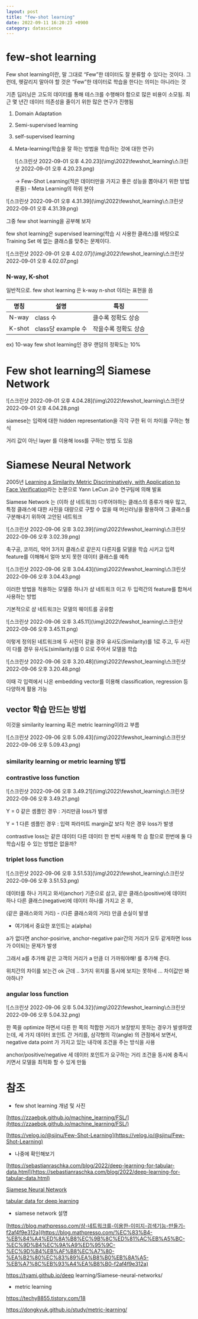 ```yaml
---
layout: post
title: "few-shot learning"
date: 2022-09-11 16:20:23 +0900
category: datascience
---
```


# few-shot learning

Few shot learning이란, 말 그대로 “Few”한 데이터도 잘 분류할 수 있다는 것이다. 그런데, 헷갈리지 말아야 할 것은 “Few”한 데이터로 학습을 한다는 의미는 아니라는 것

기존 딥러닝은 고도의 데이터를 통해 테스크를 수행해야 함으로 많은 비용이 소모됨. 최근 몇 년간 데이터 의존성을 줄이기 위한 많은 연구가 진행됨

1. Domain Adaptation

2. Semi-supervised learning

3. self-supervised learning

4. Meta-learning(학습을 잘 하는 방법을 학습하는 것에 대한 연구)

   ![스크린샷 2022-09-01 오후 4.20.23](\img\2022\fewshot_learning\스크린샷 2022-09-01 오후 4.20.23.png)

   → Few-Shot Learning(적은 데이터만을 가지고 좋은 성능을 뽑아내기 위한 방법론들) - Meta Learning의 하위 분야 

![스크린샷 2022-09-01 오후 4.31.39](\img\2022\fewshot_learning\스크린샷 2022-09-01 오후 4.31.39.png)

그중 few shot learning을 공부해 보자 

few shot learning은 supervised learning(학습 시 사용한 클래스)를 바탕으로 Training Set 에 없는 클래스를 맞추는 문제이다.

![스크린샷 2022-09-01 오후 4.02.07](\img\2022\fewshot_learning\스크린샷 2022-09-01 오후 4.02.07.png)

### N-way, K-shot

일반적으로. few shot learning 은 k-way n-shot 이라는 표현을 씀 

| 명칭     | 설명               | 특징          |
| ------ | ---------------- | ----------- |
| N-way  | class 수          | 클수록 정확도 상승  |
| K-shot | class당 example 수 | 작을수록 정확도 상승 |

ex) 10-way few shot learning인 경우 랜덤의 정확도는 10%

# Few shot learning의 Siamese Network

![스크린샷 2022-09-01 오후 4.04.28](\img\2022\fewshot_learning\스크린샷 2022-09-01 오후 4.04.28.png)

siamese는 입력에 대한 hidden representation을 각각 구한 뒤 이 차이를 구하는 형식

거리 값이 아닌 layer 를 이용해 loss를 구하는 방법 도 있음 



# Siamese Neural Network

2005년 [Learning a Similarity Metric Discriminatively, with Application to Face Verification](http://yann.lecun.com/exdb/publis/pdf/chopra-05.pdf)라는 논문으로 Yann LeCun 교수 연구팀에 의해 발표

Siamese Network 는 (이하 샴 네트워크) 다루어야하는 클래스의 종류가 매우 많고, 특정 클래스에 대한 사진을 대량으로 구할 수 없을 때 머신러닝을 활용하여 그 클래스를 구분해내기 위하여 고안된 네트워크

![스크린샷 2022-09-06 오후 3.02.39](\img\2022\fewshot_learning\스크린샷 2022-09-06 오후 3.02.39.png)

축구공, 코끼리, 악어 3가지 클래스로 같은지 다른지를 모델을 학습 시키고 입력 feature를 이해해서 얼마 보지 못한 데이터 클래스를 예측

![스크린샷 2022-09-06 오후 3.04.43](\img\2022\fewshot_learning\스크린샷 2022-09-06 오후 3.04.43.png)

이러한 방법을 적용하는 모델중 하나가 샴 네트워크 이고 두 입력간의 feature를 합쳐서 사용하는 방법

기본적으로 샴 네트워크는 모델의 웨이트를 공유함

![스크린샷 2022-09-06 오후 3.45.11](\img\2022\fewshot_learning\스크린샷 2022-09-06 오후 3.45.11.png)

이렇게 정의된 네트워크에 두 사진이 같을 경우 유사도(Similarity)를 1로 주고, 두 사진이 다를 경우 유사도(similarity)를 0 으로 주어서 모델을 학습

![스크린샷 2022-09-06 오후 3.20.48](\img\2022\fewshot_learning\스크린샷 2022-09-06 오후 3.20.48.png)

이때 각 입력에서 나온 embedding vector를 이용해 classification, regression 등 다양하게 활용 가능

## vector 학습 만드는 방법

이것을 similarity learning 혹은 metric learning이라고 부름

![스크린샷 2022-09-06 오후 5.09.43](\img\2022\fewshot_learning\스크린샷 2022-09-06 오후 5.09.43.png)

### similarity learning or metric learning 방법

### contrastive loss function

![스크린샷 2022-09-06 오후 3.49.21](\img\2022\fewshot_learning\스크린샷 2022-09-06 오후 3.49.21.png)

Y = 0 같은 셈플인 경우 : 거리만큼 loss가 발생

Y = 1 다른 셈플인 경우 : 입력 파라미트 margin값 보다 작은 경우 loss가 발생

contrastive loss는 같은 데이터 다른 데이터 한 번씩 사용해 학 습 함으로 한번에 둘 다 학습시킬 수 있는 방법은 없을까?

### triplet loss function

![스크린샷 2022-09-06 오후 3.51.53](\img\2022\fewshot_learning\스크린샷 2022-09-06 오후 3.51.53.png)

데이터를 하나 가지고 와서(anchor) 기준으로 삼고, 같은 클래스(positive)에 데이터 하나 다른 클래스(negative)에 데이터 하나를 가지고 온 후,

(같은 클래스와의 거리) - (다른 클래스와의 거리) 만큼 손실이 발생

- 여기에서 중요한 포인트는 a(alpha)

a가 없다면 anchor-posirive, anchor-negative pair간의 거리가 모두 같게하면 loss가 0이되는 문제가 발생

그래서 a를 추가해 같은 고객의 거리가 a 만큼 더 가까워야해! 를 추가해 준다.

위치간의 차이를 보는건 ok 근데 .. 3가지 위치를 동시에 보지는 못하네 … 차이값만 봐야하나?

### angular loss function

![스크린샷 2022-09-06 오후 5.04.32](\img\2022\fewshot_learning\스크린샷 2022-09-06 오후 5.04.32.png)

한 쪽을 optimize 하면서 다른 한 쪽의 적합한 거리가 보장받지 못하는 경우가 발생하였는데, 세 가지 데이터 포인트 간 거리를, 삼각형의 각(angle) 의 관점에서 보면서, negative data point 가 가지고 있는 내각에 조건을 주는 방식을 사용

anchor/positive/negative 세 데이터 포인트가 요구하는 거리 조건을 동시에 충족시키면서 모델을 최적화 할 수 있게 만듦











# 참조

- few shot learning 개념 및 사진

[https://zzaebok.github.io/machine_learning/FSL/](https://zzaebok.github.io/machine_learning/FSL/)

[https://velog.io/@sjinu/Few-Shot-Learning](https://velog.io/@sjinu/Few-Shot-Learning)

- 나중에 확인해보기

[https://sebastianraschka.com/blog/2022/deep-learning-for-tabular-data.html](https://sebastianraschka.com/blog/2022/deep-learning-for-tabular-data.html)

[Siamese Neural Network](https://www.notion.so/Siamese-Neural-Network-a9664502196345b5b0890695f4ce5f5b)

[tabular data for deep learning](https://www.notion.so/tabular-data-for-deep-learning-98f5c99db7f747f78e1039691603a9f1)

- siamese network 설명

[https://blog.mathpresso.com/샴-네트워크를-이용한-이미지-검색기능-만들기-f2af4f9e312a](https://blog.mathpresso.com/%EC%83%B4-%EB%84%A4%ED%8A%B8%EC%9B%8C%ED%81%AC%EB%A5%BC-%EC%9D%B4%EC%9A%A9%ED%95%9C-%EC%9D%B4%EB%AF%B8%EC%A7%80-%EA%B2%80%EC%83%89%EA%B8%B0%EB%8A%A5-%EB%A7%8C%EB%93%A4%EA%B8%B0-f2af4f9e312a)

<https://tyami.github.io/deep> learning/Siamese-neural-networks/

- metric learning

<https://techy8855.tistory.com/18>

<https://dongkyuk.github.io/study/metric-learning/>